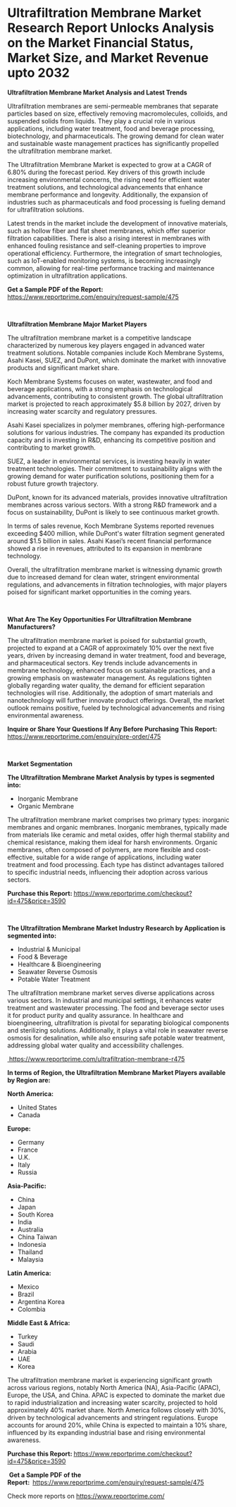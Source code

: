 <p><h1>Ultrafiltration Membrane Market Research Report Unlocks Analysis on the Market Financial Status, Market Size, and Market Revenue upto 2032</h1></p><p><strong>Ultrafiltration Membrane Market Analysis and Latest Trends</strong></p>
<p><p>Ultrafiltration membranes are semi-permeable membranes that separate particles based on size, effectively removing macromolecules, colloids, and suspended solids from liquids. They play a crucial role in various applications, including water treatment, food and beverage processing, biotechnology, and pharmaceuticals. The growing demand for clean water and sustainable waste management practices has significantly propelled the ultrafiltration membrane market.</p><p>The Ultrafiltration Membrane Market is expected to grow at a CAGR of 6.80% during the forecast period. Key drivers of this growth include increasing environmental concerns, the rising need for efficient water treatment solutions, and technological advancements that enhance membrane performance and longevity. Additionally, the expansion of industries such as pharmaceuticals and food processing is fueling demand for ultrafiltration solutions.</p><p>Latest trends in the market include the development of innovative materials, such as hollow fiber and flat sheet membranes, which offer superior filtration capabilities. There is also a rising interest in membranes with enhanced fouling resistance and self-cleaning properties to improve operational efficiency. Furthermore, the integration of smart technologies, such as IoT-enabled monitoring systems, is becoming increasingly common, allowing for real-time performance tracking and maintenance optimization in ultrafiltration applications.</p></p>
<p><strong>Get a Sample PDF of the Report:&nbsp;</strong> <a href="https://www.reportprime.com/enquiry/request-sample/475?utm_campaign=3180&utm_medium=2&utm_source=Github&utm_content=ia&utm_term=18032025&utm_id=ultrafiltration-membrane">https://www.reportprime.com/enquiry/request-sample/475</a></p>
<p>&nbsp;</p>
<p><strong>Ultrafiltration Membrane Major Market Players</strong></p>
<p><p>The ultrafiltration membrane market is a competitive landscape characterized by numerous key players engaged in advanced water treatment solutions. Notable companies include Koch Membrane Systems, Asahi Kasei, SUEZ, and DuPont, which dominate the market with innovative products and significant market share.</p><p>Koch Membrane Systems focuses on water, wastewater, and food and beverage applications, with a strong emphasis on technological advancements, contributing to consistent growth. The global ultrafiltration market is projected to reach approximately $5.8 billion by 2027, driven by increasing water scarcity and regulatory pressures.</p><p>Asahi Kasei specializes in polymer membranes, offering high-performance solutions for various industries. The company has expanded its production capacity and is investing in R&D, enhancing its competitive position and contributing to market growth.</p><p>SUEZ, a leader in environmental services, is investing heavily in water treatment technologies. Their commitment to sustainability aligns with the growing demand for water purification solutions, positioning them for a robust future growth trajectory.</p><p>DuPont, known for its advanced materials, provides innovative ultrafiltration membranes across various sectors. With a strong R&D framework and a focus on sustainability, DuPont is likely to see continuous market growth.</p><p>In terms of sales revenue, Koch Membrane Systems reported revenues exceeding $400 million, while DuPont's water filtration segment generated around $1.5 billion in sales. Asahi Kasei’s recent financial performance showed a rise in revenues, attributed to its expansion in membrane technology.</p><p>Overall, the ultrafiltration membrane market is witnessing dynamic growth due to increased demand for clean water, stringent environmental regulations, and advancements in filtration technologies, with major players poised for significant market opportunities in the coming years.</p></p>
<p>&nbsp;</p>
<p><strong>What Are The Key Opportunities For Ultrafiltration Membrane Manufacturers?</strong></p>
<p><p>The ultrafiltration membrane market is poised for substantial growth, projected to expand at a CAGR of approximately 10% over the next five years, driven by increasing demand in water treatment, food and beverage, and pharmaceutical sectors. Key trends include advancements in membrane technology, enhanced focus on sustainable practices, and a growing emphasis on wastewater management. As regulations tighten globally regarding water quality, the demand for efficient separation technologies will rise. Additionally, the adoption of smart materials and nanotechnology will further innovate product offerings. Overall, the market outlook remains positive, fueled by technological advancements and rising environmental awareness.</p></p>
<p><strong>Inquire or Share Your Questions If Any Before Purchasing This Report:</strong> <a href="https://www.reportprime.com/enquiry/pre-order/475?utm_campaign=3180&utm_medium=2&utm_source=Github&utm_content=ia&utm_term=18032025&utm_id=ultrafiltration-membrane">https://www.reportprime.com/enquiry/pre-order/475</a></p>
<p>&nbsp;</p>
<p><strong>Market Segmentation</strong></p>
<p><strong>The Ultrafiltration Membrane Market Analysis by types is segmented into:</strong></p>
<p><ul><li>Inorganic Membrane</li><li>Organic Membrane</li></ul></p>
<p><p>The ultrafiltration membrane market comprises two primary types: inorganic membranes and organic membranes. Inorganic membranes, typically made from materials like ceramic and metal oxides, offer high thermal stability and chemical resistance, making them ideal for harsh environments. Organic membranes, often composed of polymers, are more flexible and cost-effective, suitable for a wide range of applications, including water treatment and food processing. Each type has distinct advantages tailored to specific industrial needs, influencing their adoption across various sectors.</p></p>
<p><strong>Purchase this Report:&nbsp;</strong><a href="https://www.reportprime.com/checkout?id=475&price=3590&utm_campaign=3180&utm_medium=2&utm_source=Github&utm_content=ia&utm_term=18032025&utm_id=ultrafiltration-membrane">https://www.reportprime.com/checkout?id=475&price=3590</a></p>
<p>&nbsp;</p>
<p><strong>The Ultrafiltration Membrane Market Industry Research by Application is segmented into:</strong></p>
<p><ul><li>Industrial & Municipal</li><li>Food & Beverage</li><li>Healthcare & Bioengineering</li><li>Seawater Reverse Osmosis</li><li>Potable Water Treatment</li></ul></p>
<p><p>The ultrafiltration membrane market serves diverse applications across various sectors. In industrial and municipal settings, it enhances water treatment and wastewater processing. The food and beverage sector uses it for product purity and quality assurance. In healthcare and bioengineering, ultrafiltration is pivotal for separating biological components and sterilizing solutions. Additionally, it plays a vital role in seawater reverse osmosis for desalination, while also ensuring safe potable water treatment, addressing global water quality and accessibility challenges.</p></p>
<p><a href="https://www.reportprime.com/ultrafiltration-membrane-r475?utm_campaign=3180&utm_medium=2&utm_source=Github&utm_content=ia&utm_term=18032025&utm_id=ultrafiltration-membrane">&nbsp;https://www.reportprime.com/ultrafiltration-membrane-r475</a></p>
<p><strong>In terms of Region, the Ultrafiltration Membrane Market Players available by Region are:</strong></p>
<p>
    <p> <strong> North America: </strong>
        <ul>
            <li>United States</li>
            <li>Canada</li>
        </ul>
        </p> 
    <p> <strong> Europe: </strong>
        <ul>
            <li>Germany</li>
            <li>France</li>
            <li>U.K.</li>
            <li>Italy</li>
            <li>Russia</li>
        </ul>
        </p> 
    <p> <strong> Asia-Pacific: </strong>
        <ul>
            <li>China</li>
            <li>Japan</li>
            <li>South Korea</li>
            <li>India</li>
            <li>Australia</li>
            <li>China Taiwan</li>
            <li>Indonesia</li>
            <li>Thailand</li>
            <li>Malaysia</li>
        </ul>
        </p> 
    <p> <strong> Latin America: </strong>
        <ul>
            <li>Mexico</li>
            <li>Brazil</li>
            <li>Argentina Korea</li>
            <li>Colombia</li>
        </ul>
        </p> 
    <p> <strong> Middle East & Africa: </strong>
        <ul>
            <li>Turkey</li>
            <li>Saudi</li>
            <li>Arabia</li>
            <li>UAE</li>
            <li>Korea</li>
        </ul>
    </p>
    </p>
<p><p>The ultrafiltration membrane market is experiencing significant growth across various regions, notably North America (NA), Asia-Pacific (APAC), Europe, the USA, and China. APAC is expected to dominate the market due to rapid industrialization and increasing water scarcity, projected to hold approximately 40% market share. North America follows closely with 30%, driven by technological advancements and stringent regulations. Europe accounts for around 20%, while China is expected to maintain a 10% share, influenced by its expanding industrial base and rising environmental awareness.</p></p>
<p><strong>Purchase this Report: </strong><a href="https://www.reportprime.com/checkout?id=475&price=3590&utm_campaign=3180&utm_medium=2&utm_source=Github&utm_content=ia&utm_term=18032025&utm_id=ultrafiltration-membrane">https://www.reportprime.com/checkout?id=475&price=3590</a></p>
<p>&nbsp;<strong>Get a Sample PDF of the Report:&nbsp;&nbsp;</strong><a href="https://www.reportprime.com/enquiry/request-sample/475?utm_campaign=3180&utm_medium=2&utm_source=Github&utm_content=ia&utm_term=18032025&utm_id=ultrafiltration-membrane">https://www.reportprime.com/enquiry/request-sample/475</a></p>
<p><strong></strong></p>
<p>Check more reports on <a href="https://www.reportprime.com/?utm_campaign=3180&utm_medium=2&utm_source=Github&utm_content=ia&utm_term=18032025&utm_id=ultrafiltration-membrane">https://www.reportprime.com/</a></p>